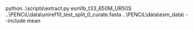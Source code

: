 python .\scripts\extract.py esm1b_t33_650M_UR50S ..\PENCiL\data\uniref10_test_split_0_curate.fasta ..\PENCiL\data\esm_data\ --include mean